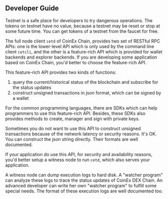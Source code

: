 ## Developer Guide

Testnet is a safe place for developers to try dangerous operations. The tokens on testnet have no value, because a testnet may be reset or stop at some future time. You can get tokens of a testnet from the faucet for free.

The full node client `cetd` of CoinEx Chain, provides two set of RESTful RPC APIs: one is the lower-level API which is only used by the command line client `cetcli`, and the other is a feature-rich API which is provided for wallet backends and explorer backends. If you are developing some application based on CoinEx Chain, you'd better to choose the feature-rich API.

This feature-rich API provides two kinds of functions:

1. query the current/historical status of the blockchain and subscribe for the status updates
2. construct unsigned transactions in json format, which can be signed by a wallet

For the common programming languages, there are SDKs which can help programmers to use this feature-rich API. Besides, these SDKs also provides methods to create, manager and sign with private keys.

Sometimes you do not want to use this API to construct unsigned transactions because of the network latency or security reasons. It's OK. You can construct the json string directly. Their formats are well documented.

If your application do use this API, for security and availability reasons, you'd better setup a witness node to run `cetd`, which also serves your application.

A witness node can dump execution logs to hard disk. A "watcher program" can analyze these logs to trace the status updates of CoinEx DEX Chain. An advanced developer can write her own "watcher program" to fulfill some special needs. The format of these execution logs are well documented too.

